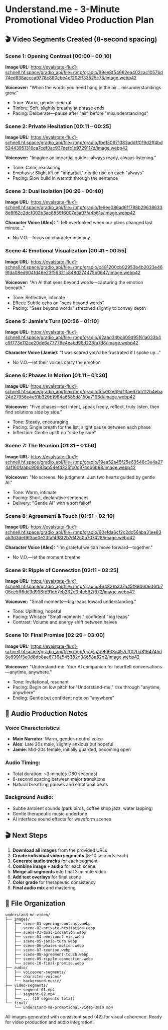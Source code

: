 # Understand.me - 3-Minute Promotional Video Production Plan

## 🎬 Video Segments Created (8-second spacing)

### Scene 1: Opening Contrast [00:00 – 00:10]
**Image URL:** https://evalstate-flux1-schnell.hf.space/gradio_api/file=/tmp/gradio/99ee8f54682ea402cac1057bd74ed838accca9778c880cbe4cf202ff33525c78/image.webp42

**Voiceover:** "When the words you need hang in the air… misunderstandings grow."
- Tone: Warm, gender-neutral
- Timbre: Soft, slightly breathy at phrase ends
- Pacing: Deliberate—pause after "air" before "misunderstandings"

### Scene 2: Private Hesitation [00:11 – 00:25] 
**Image URL:** https://evalstate-flux1-schnell.hf.space/gradio_api/file=/tmp/gradio/fbe150671383add1f019d2ff4bd52443951316ca7cdf0ac937defc1b9729117d/image.webp42

**Voiceover:** "Imagine an impartial guide—always ready, always listening."
- Tone: Calm, reassuring
- Emphasis: Slight lift on "impartial," gentle rise on each "always"
- Pacing: Slow build in warmth through the sentence

### Scene 3: Dual Isolation [00:26 – 00:40]
**Image URL:** https://evalstate-flux1-schnell.hf.space/gradio_api/file=/tmp/gradio/fe9ee086ad61f788b296386338e8f62c2dcf002b3ac8859f6007e5a07fa4b61a/image.webp42

**Character Voice (Alex):** "I felt overlooked when our plans changed last minute…"
- No V.O.—focus on character intimacy

### Scene 4: Emotional Visualization [00:41 – 00:55]
**Image URL:** https://evalstate-flux1-schnell.hf.space/gradio_api/file=/tmp/gradio/c481200cb02953b4b2023e469fda08ed604fd46e23f56321c848d274475b0647/image.webp42

**Voiceover:** "An AI that sees beyond words—capturing the emotion beneath."
- Tone: Reflective, intimate
- Effect: Subtle echo on "sees beyond words"
- Pacing: "Sees beyond words" stretched slightly to convey depth

### Scene 5: Jamie's Turn [00:56 – 01:10]
**Image URL:** https://evalstate-flux1-schnell.hf.space/gradio_api/file=/tmp/gradio/62aad34bc609d95f61a033b4c9f773e112ce20de6a77778e4eabd95d226fa7d8/image.webp42

**Character Voice (Jamie):** "I was scared you'd be frustrated if I spoke up…"
- No V.O.—let their voices carry the emotion

### Scene 6: Phases in Motion [01:11 – 01:30]
**Image URL:** https://evalstate-flux1-schnell.hf.space/gradio_api/file=/tmp/gradio/55a92e69df1fae67b5112b4eba24d27956e4e51b329b1984a6585d8150a7196d/image.webp42

**Voiceover:** "Five phases—set intent, speak freely, reflect, truly listen, then find solutions side by side."
- Tone: Steady, encouraging
- Pacing: Single breath for the list; slight pause between each phase
- Inflection: Gentle uplift on "side by side"

### Scene 7: The Reunion [01:31 – 01:50]
**Image URL:** https://evalstate-flux1-schnell.hf.space/gradio_api/file=/tmp/gradio/19ea52a45f25e63548c3e4a274af160faabc90683ab54efd335fc0c974cb6b68/image.webp42

**Voiceover:** "No screens. No judgment. Just two hearts guided by gentle AI."
- Tone: Warm, intimate
- Pacing: Short, declarative sentences
- Delivery: "Gentle AI" with a soft falloff

### Scene 8: Agreement & Touch [01:51 – 02:10]
**Image URL:** https://evalstate-flux1-schnell.hf.space/gradio_api/file=/tmp/gradio/60efda6cf2c2dc56aba31ee83ab3d3def9f3ae0e23faf498f2b7d42c0a707428/image.webp42

**Character Voice (Alex):** "I'm grateful we can move forward—together."
- No V.O.—let the moment breathe

### Scene 9: Ripple of Connection [02:11 – 02:25]
**Image URL:** https://evalstate-flux1-schnell.hf.space/gradio_api/file=/tmp/gradio/464821b337a45f88060646fb706ce5ff6de3d936fb91db7eb262d3f4e562f972/image.webp42

**Voiceover:** "Small moments—big leaps toward understanding."
- Tone: Uplifting, hopeful
- Pacing: Whisper "Small moments," confident "big leaps"
- Contrast: Volume and energy shift between halves

### Scene 10: Final Promise [02:26 – 03:00]
**Image URL:** https://evalstate-flux1-schnell.hf.space/gradio_api/file=/tmp/gradio/de6663c457cff02bd8164745d8e8991f3e0d8db8ae6736a545382d38658a62d2/image.webp42

**Voiceover:** "Understand-me. Your AI companion for heartfelt conversations—anytime, anywhere."
- Tone: Invitational, resonant
- Pacing: Begin on low pitch for "Understand-me," rise through "anytime, anywhere"
- Ending: Gentle but confident note on "anywhere"

## 🎵 Audio Production Notes

### Voice Characteristics:
- **Main Narrator**: Warm, gender-neutral voice
- **Alex**: Late 20s male, slightly anxious but hopeful
- **Jamie**: Mid-20s female, initially guarded, becoming open

### Audio Timing:
- Total duration: ~3 minutes (180 seconds)
- 8-second spacing between major transitions
- Natural breathing pauses and emotional beats

### Background Audio:
- Subtle ambient sounds (park birds, coffee shop jazz, water lapping)
- Gentle therapeutic music undertone
- AI interface sound effects for waveform scenes

## 🎬 Next Steps

1. **Download all images** from the provided URLs
2. **Create individual video segments** (8-10 seconds each)
3. **Generate audio tracks** for each segment
4. **Combine image + audio** for each scene
5. **Merge all segments** into final 3-minute video
6. **Add text overlays** for final scene
7. **Color grade** for therapeutic consistency
8. **Final audio mix** and mastering

## 📁 File Organization

```
understand-me-video/
├── images/
│   ├── scene-01-opening-contrast.webp
│   ├── scene-02-private-hesitation.webp
│   ├── scene-03-dual-isolation.webp
│   ├── scene-04-emotional-viz.webp
│   ├── scene-05-jamie-turn.webp
│   ├── scene-06-phases-motion.webp
│   ├── scene-07-reunion.webp
│   ├── scene-08-agreement-touch.webp
│   ├── scene-09-ripple-connection.webp
│   └── scene-10-final-promise.webp
├── audio/
│   ├── voiceover-segments/
│   ├── character-voices/
│   └── background-music/
├── video-segments/
│   ├── segment-01.mp4
│   ├── segment-02.mp4
│   └── ... (10 segments total)
└── final/
    └── understand-me-promotional-video-3min.mp4
```

All images generated with consistent seed (42) for visual coherence.
Ready for video production and audio integration!
